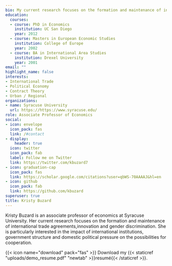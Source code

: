 ```yaml
---
bio: My current research focuses on the formation and maintenance of international trade agreements, conflict resolution, and innovation. I am particularly interested in the impact of international institutions, government structure and domestic political pressure on the possibilities for cooperation.
education:
  courses:
  - course: PhD in Economics
    institution: UC San Diego
    year: 2012
  - course: Masters in European Economic Studies
    institution: College of Europe
    year: 2002
  - course: BA in International Area Studies
    institution: Drexel University
    year: 2001
email: ""
highlight_name: false
interests:
- International Trade
- Political Economy
- Contract Theory
- Urban / Regional
organizations:
- name: Syracuse University
  url: https://https://www.syracuse.edu/
role: Associate Professor of Economics
social:
- icon: envelope
  icon_pack: fas
  link: /#contact
- display:
    header: true
  icon: twitter
  icon_pack: fab
  label: Follow me on Twitter
  link: https://twitter.com/kbuzard7
- icon: graduation-cap
  icon_pack: fas
  link: https://scholar.google.com/citations?user=qbWS-70AAAAJ&hl=en
- icon: github
  icon_pack: fab
  link: https://github.com/kbuzard
superuser: true
title: Kristy Buzard
---
```


Kristy Buzard is an associate professor of economics at Syracuse University. Her current research focuses on the formation and maintenance of international trade agreements,innovation and gender discrimination. She is particularly interested in the impact of international institutions, government structure and domestic political pressure on the possibilities for cooperation.

{{< icon name="download" pack="fas" >}} Download my {{< staticref "uploads/demo_resume.pdf" "newtab" >}}resumé{{< /staticref >}}.
